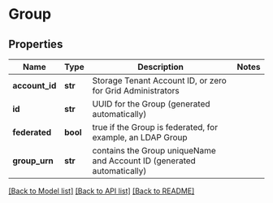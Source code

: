 # Group

## Properties
Name | Type | Description | Notes
------------ | ------------- | ------------- | -------------
**account_id** | **str** | Storage Tenant Account ID, or zero for Grid Administrators | 
**id** | **str** | UUID for the Group (generated automatically) | 
**federated** | **bool** | true if the Group is federated, for example, an LDAP Group | 
**group_urn** | **str** | contains the Group uniqueName and Account ID (generated automatically) | 

[[Back to Model list]](../README.md#documentation-for-models) [[Back to API list]](../README.md#documentation-for-api-endpoints) [[Back to README]](../README.md)

